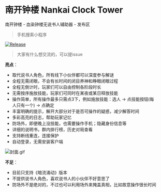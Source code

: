 # 南开钟楼 Nankai Clock Tower

南开钟楼 - 血染钟楼无说书人辅助器 - 发布区

> 手机搜索小程序 

[![Release](https://img.shields.io/badge/v1.0.0-blue?label=Release&color=blue)](https://github.com/liuzhaomax/nankai-clock-tower-release/releases)

> 大家有什么想交流的，可以提issue

**亮点**：
+ 取代说书人角色，所有线下小伙伴都可以深度参与解谜
+ 全程无需闭眼，不会有长时间的闭目养神和睁眼闭眼过程
+ 全程无倒计时，玩家们可以自由控制各阶段时长
+ 无需按序施放技能，玩家们可同时在某夜或某日释放技能
+ 操作简单，所有操作最多只需点3下，例如施放技能：选人 → 点技能按钮(每人只有一个) → 点确定
+ 丰富明确的提示，解开大部分对于是否可操作的疑惑，减少解答时间
+ 多彩高亮的日志，帮助玩家记忆
+ 防场外，即便晚上没技能，也需要操作手机；隐藏身份信息等
+ 详细的说明书，群内排行榜，历史对局查看
+ 支持断线重连，连接保护
+ 自动登录，无需安装客户端

![封面.gif](assets/img/封面.gif)

**不足**：
+ 目前只支持《暗流涌动》版本
+ 不提供说书人角色，喜欢说书人的小伙伴不好意思了
+ 防场外不是绝对的，不过也可以利用场外来掩盖真相，比如故意操作很长时间
